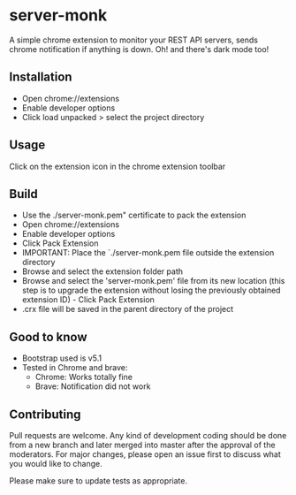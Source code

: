 # server-monk

A simple chrome extension to monitor your REST API servers, sends chrome notification if anything is down. Oh! and there's dark mode too! 

## Installation 

- Open chrome://extensions
- Enable developer options
- Click load unpacked > select the project directory

## Usage 

Click on the extension icon in the chrome extension toolbar
## Build

- Use the ./server-monk.pem" certificate to pack the extension
- Open chrome://extensions
- Enable developer options
- Click Pack Extension
- IMPORTANT: Place the `./server-monk.pem file outside the extension directory
- Browse and select the extension folder path
- Browse and select the 'server-monk.pem' file from its new location (this step is to upgrade the extension without losing the previously obtained extension ID) - Click Pack Extension
- .crx file will be saved in the parent directory of the project

## Good to know

- Bootstrap used is v5.1
- Tested in Chrome and brave:
    - Chrome: Works totally fine
    - Brave: Notification did not work
## Contributing

Pull requests are welcome. Any kind of development coding should be done from a new branch and later merged into master after the approval of the moderators. For major changes, please open an issue first to discuss what you would like to change.

Please make sure to update tests as appropriate.
